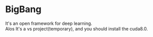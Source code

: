 # BigBang
It's an open framework for deep learning.<br>
Alos It's a vs project(temporary), and you should install the cuda8.0.
